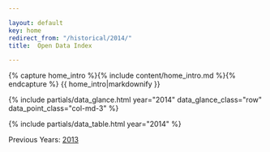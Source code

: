 ```yaml
---

layout: default
key: home
redirect_from: "/historical/2014/"
title:  Open Data Index

---
```


{% capture home_intro %}{% include content/home_intro.md %}{% endcapture %}
{{ home_intro|markdownify }}

{% include partials/data_glance.html year="2014" data_glance_class="row" data_point_class="col-md-3" %}

{% include partials/data_table.html year="2014" %}

Previous Years: <a href="/historical/2013/" title="">2013</a>

